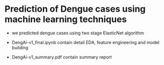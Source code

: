 # Prediction of Dengue cases using machine learning techniques

- we predicted dengue cases using two stage ElasticNet algorithm

- DengAi-v1_final.ipynb contain detail EDA, feature engineering and model building

- DengAi-v1_summary.pdf contain summary report
